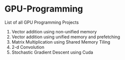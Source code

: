 # GPU-Programming
List of all GPU Programming Projects
1. Vector addition using non-unified memory
2. Vector addition using unified memory and prefetching
3. Matrix Multiplication using Shared Memory Tiling
4. 2-d Convolution
5. Stochastic Gradient Descent using Cuda
